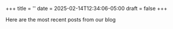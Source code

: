 +++
title = ''
date = 2025-02-14T12:34:06-05:00
draft = false
+++

Here are the most recent posts from our blog